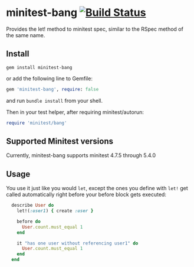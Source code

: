 # minitest-bang [![Build Status](https://travis-ci.org/kstevens715/minitest-bang.svg?branch=master)](https://travis-ci.org/kstevens715/minitest-bang)

Provides the let! method to minitest spec, similar to the RSpec method of the same name.

## Install

```shell
gem install minitest-bang
```
or add the following line to Gemfile:

```ruby
gem 'minitest-bang', require: false
```
and run `bundle install` from your shell.

Then in your test helper, after requiring minitest/autorun:

```ruby
require 'minitest/bang'
```

## Supported Minitest versions
Currently, minitest-bang supports minitest 4.7.5 through 5.4.0

## Usage

You use it just like you would `let`, except the ones you define with `let!` get called automatically right before your before block gets executed:

```ruby
  describe User do
    let!(:user1) { create :user }

    before do
      User.count.must_equal 1
    end

    it "has one user without referencing user1" do
      User.count.must_equal 1
    end
  end
```
